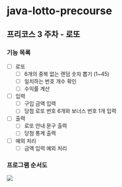 # java-lotto-precourse

## 프리코스 3 주차 - 로또

### 기능 목록

- [ ] 로또
    - [ ] 6개의 중복 없는 랜덤 숫자 뽑기 (1~45)
    - [ ] 일치하는 번호 개수 확인
    - [ ] 수익률 계산
- [ ] 입력
    - [ ] 구입 금액 입력
    - [ ] 당첨 로또 번호 6개와 보너스 번호 1개 입력
- [ ] 출력
    - [ ] 로또 안내 문구 출력
    - [ ] 당첨 통계 출력
- [ ] 예외 처리
    - [ ] 금액 입력 예외 처리

### 프로그램 순서도

![](https://github.com/user-attachments/assets/c1190a84-b62b-46ec-9f7d-d7d899cf5bae)
